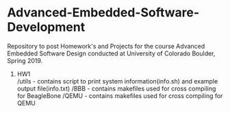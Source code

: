 # Advanced-Embedded-Software-Development
Repository to post Homework's and Projects for the course Advanced Embedded Software Design conducted at University of Colorado Boulder, Spring 2019.

1) HW1  
   /utils - contains script to print system information(info.sh) and example output file(info.txt)
   /BBB - contains makefiles used for cross compiling for BeagleBone
   /QEMU - contains makefiles used for cross compiling  for QEMU

